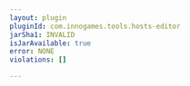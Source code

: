 ```yaml
---
layout: plugin
pluginId: com.innogames.tools.hosts-editor
jarSha1: INVALID
isJarAvailable: true
error: NONE
violations: []

---
```

